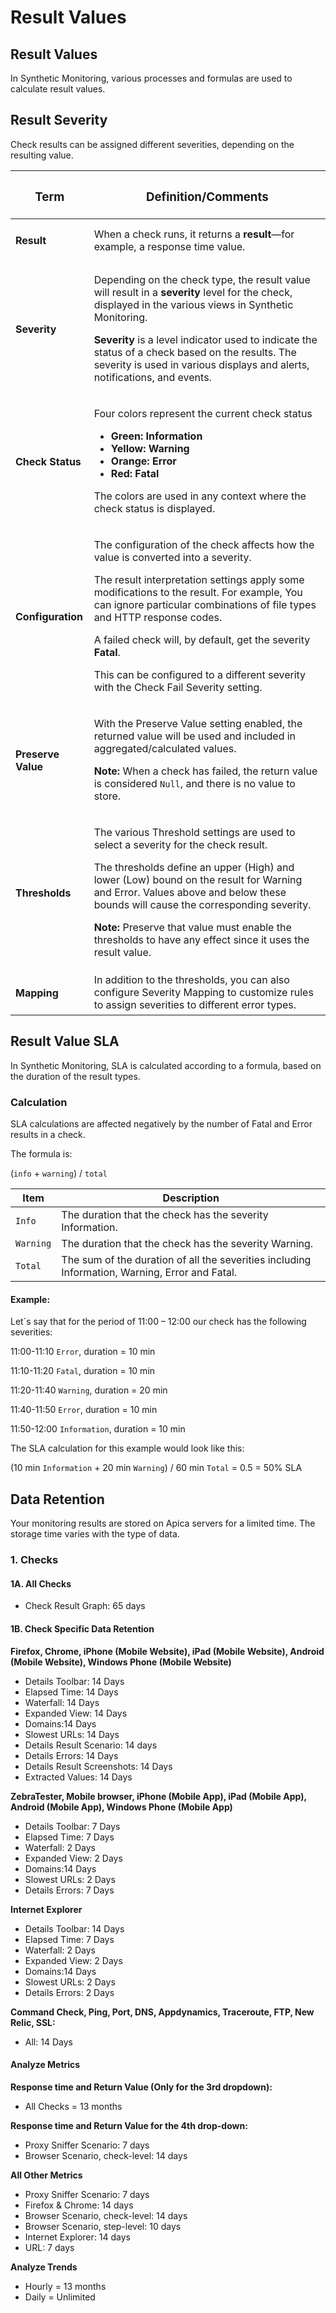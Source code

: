 # Result Values

## Result Values <a href="#resultvalues-resultvalues" id="resultvalues-resultvalues"></a>

In Synthetic Monitoring, various processes and formulas are used to calculate result values.

## Result Severity <a href="#resultvalues-resultseverity" id="resultvalues-resultseverity"></a>

Check results can be assigned different severities, depending on the resulting value.

| <h3 id="resultvalues-term">Term</h3>                    | <h3 id="resultvalues-definition-comments"><strong>Definition/Comments</strong></h3>                                                                                                                                                                                                                                                                                                                                                              |
| ------------------------------------------------------- | ------------------------------------------------------------------------------------------------------------------------------------------------------------------------------------------------------------------------------------------------------------------------------------------------------------------------------------------------------------------------------------------------------------------------------------------------ |
| <h4 id="resultvalues-result">Result</h4>                | When a check runs, it returns a **result**—for example, a response time value.                                                                                                                                                                                                                                                                                                                                                                   |
| <h4 id="resultvalues-severity">Severity</h4>            | <p>Depending on the check type, the result value will result in a <strong>severity</strong> level for the check, displayed in the various views in Synthetic Monitoring.</p><p><strong>Severity</strong> is a level indicator used to indicate the status of a check based on the results. The severity is used in various displays and alerts, notifications, and events.</p>                                                                   |
| <h4 id="resultvalues-checkstatus">Check Status</h4>     | <p>Four colors represent the current check status</p><ul><li><strong>Green: Information</strong></li><li><strong>Yellow: Warning</strong></li><li><strong>Orange: Error</strong></li><li><strong>Red: Fatal</strong></li></ul><p>The colors are used in any context where the check status is displayed.</p>                                                                                                                                     |
| <h4 id="resultvalues-configuration">Configuration</h4>  | <p>The configuration of the check affects how the value is converted into a severity.</p><p>The result interpretation settings apply some modifications to the result. For example, You can ignore particular combinations of file types and HTTP response codes.</p><p>A failed check will, by default, get the severity <strong>Fatal</strong>.</p><p>This can be configured to a different severity with the Check Fail Severity setting.</p> |
| <h4 id="resultvalues-preservevalue">Preserve Value</h4> | <p>With the Preserve Value setting enabled, the returned value will be used and included in aggregated/calculated values.</p><p><strong>Note:</strong> When a check has failed, the return value is considered <code>Null</code>, and there is no value to store.</p>                                                                                                                                                                            |
| <h4 id="resultvalues-thresholds">Thresholds</h4>        | <p>The various Threshold settings are used to select a severity for the check result.</p><p>The thresholds define an upper (High) and lower (Low) bound on the result for Warning and Error. Values above and below these bounds will cause the corresponding severity.</p><p><strong>Note:</strong> Preserve that value must enable the thresholds to have any effect since it uses the result value.</p>                                       |
| <h4 id="resultvalues-mapping">Mapping</h4>              | In addition to the thresholds, you can also configure Severity Mapping to customize rules to assign severities to different error types.                                                                                                                                                                                                                                                                                                         |

## Result Value SLA <a href="#resultvalues-resultvaluesla" id="resultvalues-resultvaluesla"></a>

In Synthetic Monitoring, SLA is calculated according to a formula, based on the duration of the result types.

### Calculation <a href="#resultvalues-calculation" id="resultvalues-calculation"></a>

SLA calculations are affected negatively by the number of Fatal and Error results in a check.

The formula is:

(`info` + `warning`) / `total`

| **Item**  | **Description**                                                                                |
| --------- | ---------------------------------------------------------------------------------------------- |
| `Info`    | The duration that the check has the severity Information.                                      |
| `Warning` | The duration that the check has the severity Warning.                                          |
| `Total`   | The sum of the duration of all the severities including Information, Warning, Error and Fatal. |

#### Example: <a href="#resultvalues-example" id="resultvalues-example"></a>

Let´s say that for the period of 11:00 – 12:00 our check has the following severities:



11:00-11:10 `Error`, duration = 10 min

11:10-11:20 `Fatal`, duration = 10 min

11:20-11:40 `Warning`, duration = 20 min

11:40-11:50 `Error`, duration = 10 min

11:50-12:00 `Information`, duration = 10 min

The SLA calculation for this example would look like this:

(10 min `Information` + 20 min `Warning`) / 60 min `Total` = 0.5 = 50% SLA

## Data Retention <a href="#resultvalues-dataretention" id="resultvalues-dataretention"></a>

Your monitoring results are stored on Apica servers for a limited time. The storage time varies with the type of data.

### 1. Checks <a href="#resultvalues-1.checks" id="resultvalues-1.checks"></a>

#### 1A. All Checks <a href="#resultvalues-1a.allchecks" id="resultvalues-1a.allchecks"></a>

* Check Result Graph: 65 days

#### 1B. Check Specific Data Retention <a href="#resultvalues-1b.checkspecificdataretention" id="resultvalues-1b.checkspecificdataretention"></a>

**Firefox, Chrome, iPhone (Mobile Website), iPad (Mobile Website), Android (Mobile Website), Windows Phone (Mobile Website)**

* Details Toolbar: 14 Days
* Elapsed Time: 14 Days
* Waterfall: 14 Days
* Expanded View: 14 Days
* Domains:14 Days
* Slowest URLs: 14 Days
* Details Result Scenario: 14 days
* Details Errors: 14 Days
* Details Result Screenshots: 14 Days
* Extracted Values: 14 Days

**ZebraTester, Mobile browser, iPhone (Mobile App), iPad (Mobile App), Android (Mobile App), Windows Phone (Mobile App)**

* Details Toolbar: 7 Days
* Elapsed Time: 7 Days
* Waterfall: 2 Days
* Expanded View: 2 Days
* Domains:14 Days
* Slowest URLs: 2 Days
* Details Errors: 7 Days

**Internet Explorer**

* Details Toolbar: 14 Days
* Elapsed Time: 7 Days
* Waterfall: 2 Days
* Expanded View: 2 Days
* Domains:14 Days
* Slowest URLs: 2 Days
* Details Errors: 2 Days

**Command Check, Ping, Port, DNS, Appdynamics, Traceroute, FTP, New Relic, SSL:**

* All: 14 Days

#### Analyze Metrics <a href="#resultvalues-analyzemetrics" id="resultvalues-analyzemetrics"></a>

**Response time and Return Value (Only for the 3rd dropdown):**

* All Checks = 13 months

**Response time and Return Value for the 4th drop-down:**

* Proxy Sniffer Scenario: 7 days
* Browser Scenario, check-level: 14 days

**All Other Metrics**

* Proxy Sniffer Scenario: 7 days
* Firefox & Chrome: 14 days
* Browser Scenario, check-level: 14 days
* Browser Scenario, step-level: 10 days
* Internet Explorer: 14 days
* URL: 7 days

**Analyze Trends**

* Hourly = 13 months
* Daily = Unlimited
